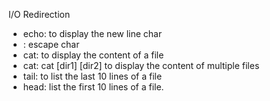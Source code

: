 I/O Redirection

- echo: to display the new line char
- \: escape char
- cat: to display the content of a file
- cat: cat [dir1] [dir2] to display the content of multiple files
- tail: to list the last 10 lines of a file
- head: list the first 10 lines of a file.


